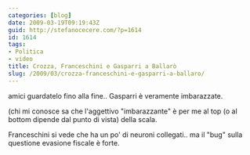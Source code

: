 ```yaml
---
categories: [blog]
date: 2009-03-19T09:19:43Z
guid: http://stefanocecere.com/?p=1614
id: 1614
tags:
- Politica
- video
title: Crozza, Franceschini e Gasparri a Ballarò
slug: /2009/03/crozza-franceschini-e-gasparri-a-ballaro/
---
```


amici guardatelo fino alla fine.. Gasparri è veramente imbarazzate.

(chi mi conosce sa che l'aggettivo "imbarazzante" è per me al top (o al bottom dipende dal punto di vista) della scala.

Franceschini si vede che ha un po' di neuroni collegati.. ma il "bug" sulla questione evasione fiscale è forte.